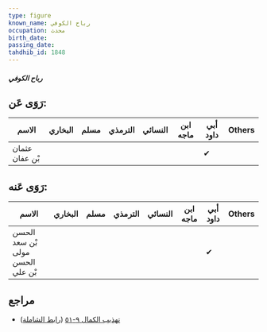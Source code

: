```yaml
---
type: figure
known_name: رباح الكوفي
occupation: محدث
birth_date:
passing_date:
tahdhib_id: 1848
---
```

##### رباح الكوفي

## رَوَى عَن:
| الاسم          | البخاري | مسلم | الترمذي | النسائي | ابن ماجه | أبي داود | Others |
| -------------- | ------- | ---- | ------- | ------- | -------- | -------- | ------ |
| عثمان بْن عفان |         |      |         |         |          | ✔        |        |
## رَوَى عَنه:
| الاسم                            | البخاري | مسلم | الترمذي | النسائي | ابن ماجه | أبي داود | Others |
| -------------------------------- | ------- | ---- | ------- | ------- | -------- | -------- | ------ |
| الحسن بْن سعد مولى الحسن بْن علي |         |      |         |         |          | ✔        |        |
## مراجع
- [تهذيب الكمال ٩-٥١](obsidian://open?vault=Tahdhib-al-Kamal&file=Figures/١٨٤٨-رباح%20الكوفي) ([رابط الشاملة](https://shamela.ws/book/3722/4291))